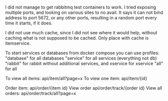 I did not manage to get rabbitmq test containers to work. I tried exposing multiple ports, and looking on 
various sites to no avail. It says it can not bind address to port 5672, or any other ports, resulting in a random port
every time it starts, if it does. 

I did not use much cache, since I did not see where it would help, without caching what is not supposed to be
cached. Only place with cache is itemservice.


To start services or databases from docker compose you can use profiles: 
    "database" for all databases
    "service" for all services (everything not db)
    "rabbit" for rabbit without additional services, and xservice for xservice
    "all" for all

To view all items:
    api/item/all?page=x
To view one item:
    api/item/{id}

Order item:
    api/order/{item id}
View order
    api/order/track/{order id}
View all orders:
    api/order/track/all?page=x
